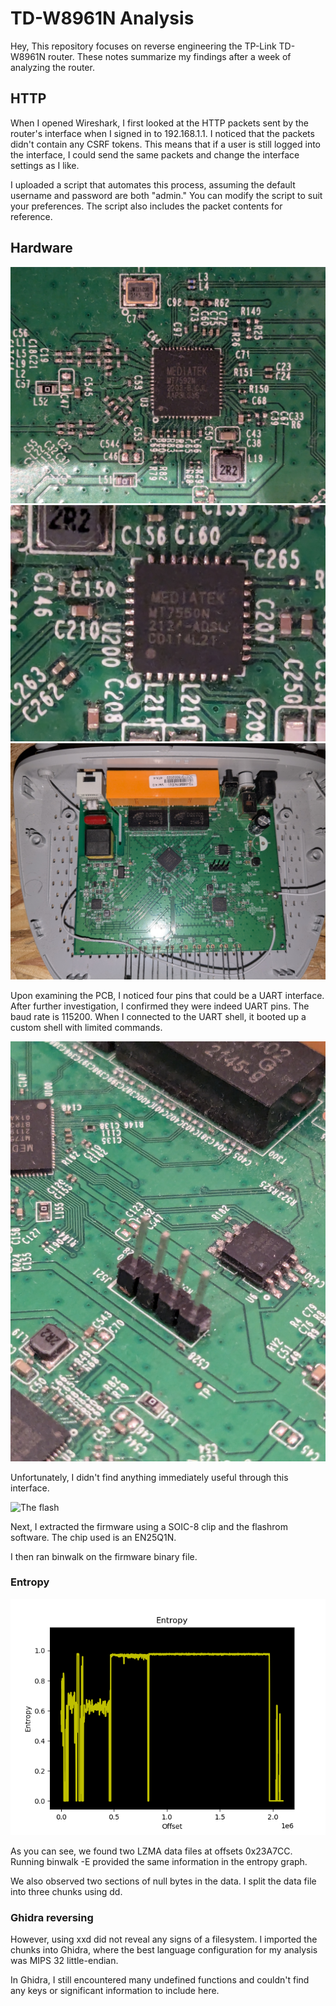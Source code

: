 # TD-W8961N Analysis

Hey,
This repository focuses on reverse engineering the TP-Link TD-W8961N router. These notes summarize my findings after a week of analyzing the router.

## **HTTP**
When I opened Wireshark, I first looked at the HTTP packets sent by the router's interface when I signed in to 192.168.1.1. I noticed that the packets didn't contain any CSRF tokens. This means that if a user is still logged into the interface, I could send the same packets and change the interface settings as I like.

I uploaded a script that automates this process, assuming the default username and password are both "admin." You can modify the script to suit your preferences. The script also includes the packet contents for reference.



## **Hardware**
![ethernet card](https://github.com/RonBublil/TD-W8961N-analysis/blob/main/images/card.jpg)
![ethernet cpu](https://github.com/RonBublil/TD-W8961N-analysis/blob/main/images/cpu.jpg)
![The PCB](https://github.com/RonBublil/TD-W8961N-analysis/blob/main/images/pcb.jpg)



Upon examining the PCB, I noticed four pins that could be a UART interface. After further investigation, I confirmed they were indeed UART pins. The baud rate is 115200. When I connected to the UART shell, it booted up a custom shell with limited commands.


![The UART](https://github.com/RonBublil/TD-W8961N-analysis/blob/main/images/uart.jpg)


Unfortunately, I didn't find anything immediately useful through this interface.


![The flash](https://github.com/RonBublil/TD-W8961N-analysis/blob/main/images/flash.jpg)



Next, I extracted the firmware using a SOIC-8 clip and the flashrom software. The chip used is an EN25Q1N.


I then ran binwalk on the firmware binary file.

### Entropy
![Block1](https://github.com/RonBublil/TD-W8961N-analysis/blob/main/images/whole.png)


As you can see, we found two LZMA data files at offsets 0x23A7CC. Running binwalk -E provided the same information in the entropy graph.

We also observed two sections of null bytes in the data. I split the data file into three chunks using dd.


### Ghidra reversing

However, using xxd did not reveal any signs of a filesystem. I imported the chunks into Ghidra, where the best language configuration for my analysis was MIPS 32 little-endian.

In Ghidra, I still encountered many undefined functions and couldn't find any keys or significant information to include here.




